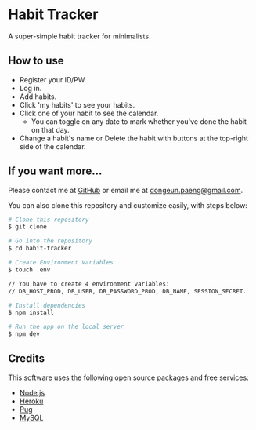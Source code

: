 # Habit Tracker
A super-simple habit tracker for minimalists.

## How to use
* Register your ID/PW.
* Log in.
* Add habits.
* Click 'my habits' to see your habits.
* Click one of your habit to see the calendar.
  - You can toggle on any date to mark whether you've done the habit on that day.
* Change a habit's name or Delete the habit with buttons at the top-right side of the calendar.

## If you want more...
Please contact me at [GitHub](https://github.com/DongeunPaeng) or email me at dongeun.paeng@gmail.com.

You can also clone this repository and customize easily, with steps below:
```bash
# Clone this repository
$ git clone

# Go into the repository
$ cd habit-tracker

# Create Environment Variables
$ touch .env

// You have to create 4 environment variables:
// DB_HOST_PROD, DB_USER, DB_PASSWORD_PROD, DB_NAME, SESSION_SECRET.

# Install dependencies
$ npm install

# Run the app on the local server
$ npm dev
```

## Credits

This software uses the following open source packages and free services:
- [Node.js](https://nodejs.org/)
- [Heroku](https://heroku.com/)
- [Pug](https://pugjs.org/)
- [MySQL](https://www.mysql.com/)
